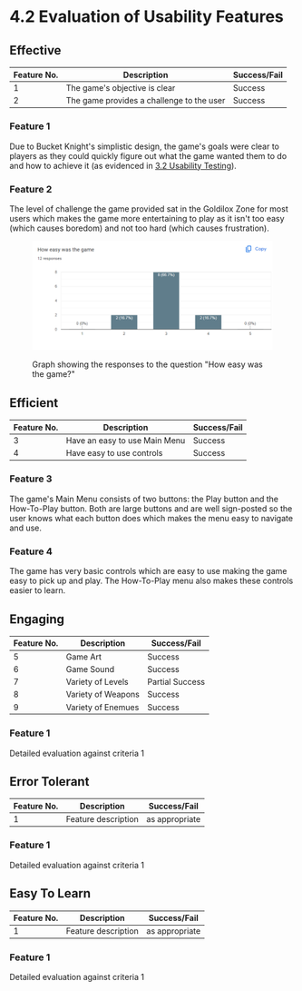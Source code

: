 # 4.2 Evaluation of Usability Features

## Effective

| Feature No. | Description                               | Success/Fail |
| ----------- | ----------------------------------------- | ------------ |
| 1           | The game's objective is clear             | Success      |
| 2           | The game provides a challenge to the user | Success      |

### Feature 1

Due to Bucket Knight's simplistic design, the game's goals were clear to players as they could quickly figure out what the game wanted them to do and how to achieve it (as evidenced in [3.2 Usability Testing](../testing/usability-testing.md)).

### Feature 2

The level of challenge the game provided sat in the Goldilox Zone for most users which makes the game more entertaining to play as it isn't too easy (which causes boredom) and not too hard (which causes frustration).

<figure><img src="../.gitbook/assets/image (28).png" alt=""><figcaption><p>Graph showing the responses to the question "How easy was the game?"</p></figcaption></figure>

## Efficient

| Feature No. | Description                   | Success/Fail |
| ----------- | ----------------------------- | ------------ |
| 3           | Have an easy to use Main Menu | Success      |
| 4           | Have easy to use controls     | Success      |

### Feature 3

The game's Main Menu consists of two buttons: the Play button and the How-To-Play button. Both are large buttons and are well sign-posted so the user knows what each button does which makes the menu easy to navigate and use.

### Feature 4

The game has very basic controls which are easy to use making the game easy to pick up and play. The How-To-Play menu also makes these controls easier to learn.

## Engaging

| Feature No. | Description        | Success/Fail    |
| ----------- | ------------------ | --------------- |
| 5           | Game Art           | Success         |
| 6           | Game Sound         | Success         |
| 7           | Variety of Levels  | Partial Success |
| 8           | Variety of Weapons | Success         |
| 9           | Variety of Enemues | Success         |

### Feature 1

Detailed evaluation against criteria 1

## Error Tolerant

| Feature No. | Description         | Success/Fail   |
| ----------- | ------------------- | -------------- |
| 1           | Feature description | as appropriate |

### Feature 1

Detailed evaluation against criteria 1

## Easy To Learn

| Feature No. | Description         | Success/Fail   |
| ----------- | ------------------- | -------------- |
| 1           | Feature description | as appropriate |

### Feature 1

Detailed evaluation against criteria 1
